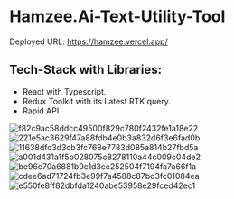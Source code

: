 # Hamzee.Ai-Text-Utility-Tool
Deployed URL: https://hamzee.vercel.app/
## Tech-Stack with Libraries:
* React with Typescript.
* Redux Toolkit with its Latest RTK query.
* Rapid API

![f82c9ac58ddcc49500f829c780f2432fe1a18e22](https://github.com/CodeWith-HAMZA/GPT/assets/115408642/a98742b9-b839-432e-965a-2d5fd4bd96d9)
![221e5ac3629f47a88fdb4e0b3a832d6f3e6fad0b](https://github.com/CodeWith-HAMZA/GPT/assets/115408642/3e1d62c7-1bc7-4afe-93e8-c960dc416e95)
![11638dfc3d3cb3fc768e7783d085a814b27fbd5a](https://github.com/CodeWith-HAMZA/GPT/assets/115408642/7205b9fe-85d1-49a9-99d9-61d8fd4c819d)
![a001d431a1f5b028075c8278110a44c009c04de2](https://github.com/CodeWith-HAMZA/GPT/assets/115408642/15f0e91f-97b6-4c3d-b785-763f6c30a687)
![be96e70a6881b9c1d3ce252504f7194fa7a66f1a](https://github.com/CodeWith-HAMZA/GPT/assets/115408642/0a39f702-f4c3-47ae-a203-96b377236bca)
![cdee6ad71724fb3e99f7a4588c87bd3fc01084ea](https://github.com/CodeWith-HAMZA/GPT/assets/115408642/1acc18f5-8d0d-417e-ae95-2b81471ab2d7)
![e550fe8ff82dbfda1240abe53958e29fced42ec1](https://github.com/CodeWith-HAMZA/GPT/assets/115408642/3fc78dd7-b8d0-4425-bcd1-349d32da99c0)

